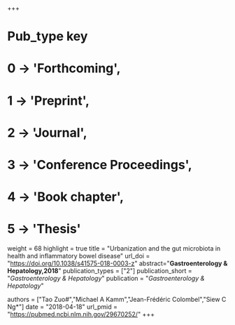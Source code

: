 +++
# Pub_type key
# 0 -> 'Forthcoming',
# 1 -> 'Preprint',
# 2 -> 'Journal',
# 3 -> 'Conference Proceedings',
# 4 -> 'Book chapter',
# 5 -> 'Thesis'

weight = 68
highlight = true
title = "Urbanization and the gut microbiota in health and inflammatory bowel disease"
url_doi = "https://doi.org/10.1038/s41575-018-0003-z"
abstract="**Gastroenterology & Hepatology,2018**"
publication_types = ["2"]
publication_short = "*Gastroenterology & Hepatology*"
publication = "*Gastroenterology & Hepatology*"

authors = ["Tao Zuo#","Michael A Kamm","Jean-Frédéric Colombel","Siew C Ng*"]
date = "2018-04-18"
url_pmid = "https://pubmed.ncbi.nlm.nih.gov/29670252/"
+++
